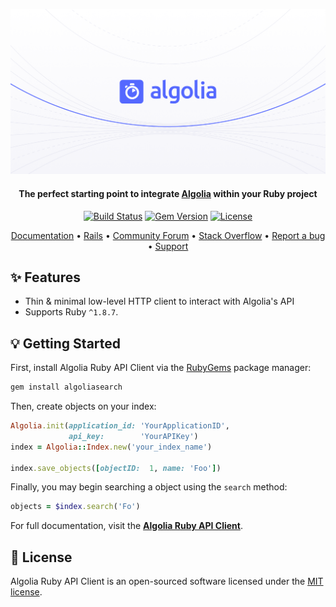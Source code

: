 <p align="center">
  <a href="https://www.algolia.com">
    <img alt="Algolia for Ruby" src="https://raw.githubusercontent.com/algolia/algoliasearch-client-common/master/readme-banner.png" >
  </a>

  <h4 align="center">The perfect starting point to integrate <a href="https://algolia.com" target="_blank">Algolia</a> within your Ruby project</h4>

  <p align="center">
    <a href="https://travis-ci.org/algolia/algoliasearch-client-ruby"><img src="https://img.shields.io/travis/algolia/algoliasearch-client-ruby/master.svg" alt="Build Status"></a>
    <a href="https://rubygems.org/gems/algoliasearch/versions/1.26.0"><img src="https://badge.fury.io/rb/algoliasearch.svg" alt="Gem Version"></a>
    <a href="https://rubygems.org/gems/algoliasearch/versions/1.26.0"><img src="https://img.shields.io/badge/licence-MIT-blue.svg" alt="License"></a>
  </p>
</p>

<p align="center">
  <a href="https://www.algolia.com/doc/api-client/getting-started/install/ruby/" target="_blank">Documentation</a>  •
  <a href="https://github.com/algolia/algoliasearch-rails" target="_blank">Rails</a>  •
  <a href="https://discourse.algolia.com" target="_blank">Community Forum</a>  •
  <a href="http://stackoverflow.com/questions/tagged/algolia" target="_blank">Stack Overflow</a>  •
  <a href="https://github.com/algolia/algoliasearch-client-ruby/issues" target="_blank">Report a bug</a>  •
  <a href="https://www.algolia.com/support" target="_blank">Support</a>
</p>

## ✨ Features

- Thin & minimal low-level HTTP client to interact with Algolia's API
- Supports Ruby `^1.8.7`.

## 💡 Getting Started

First, install Algolia Ruby API Client via the [RubyGems](https://rubygems.org/) package manager:
```bash
gem install algoliasearch
```

Then, create objects on your index:


```ruby
Algolia.init(application_id: 'YourApplicationID',
             api_key:        'YourAPIKey')
index = Algolia::Index.new('your_index_name')

index.save_objects([objectID:  1, name: 'Foo'])
```

Finally, you may begin searching a object using the `search` method:
```ruby
objects = $index.search('Fo')
```

For full documentation, visit the **[Algolia Ruby API Client](https://www.algolia.com/doc/api-client/getting-started/install/ruby/)**.

## 📄 License

Algolia Ruby API Client is an open-sourced software licensed under the [MIT license](LICENSE.md).
